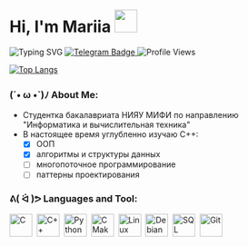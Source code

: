 <h1>
          Hi, I'm Mariia
           <img src="https://media.giphy.com/media/v1.Y2lkPWVjZjA1ZTQ3aXFiZ2trMjFmOGR4a3NibWwxNW42ZmpibHl2ZzJnaHZwYmY3anB5MiZlcD12MV9naWZzX3NlYXJjaCZjdD1n/PeOnYlW8AmjcQEc2bZ/giphy.gif" width="40px"/>
  </h1>
    <img src="https://readme-typing-svg.herokuapp.com?font=Fira+Code&pause=1000&color=876c99&width=435&lines=Computer+science+MEPhI+student;(ﾉ◕ヮ◕)ﾉ*:･ﾟ✧" alt="Typing SVG" />
          <a href="https://t.me/marshrutkatg">
          <img src="https://img.shields.io/badge/Telegram-2CA5E0?style=for-the-badge&logo=telegram&logoColor=white" alt="Telegram Badge"/>
        </a>
        <img src="https://komarev.com/ghpvc/?username=mariiamonk&style=flat-square&color=blueviolet" alt="Profile Views"/>
<div align="left">
  
  [![Top Langs](https://github-readme-stats.vercel.app/api/top-langs/?username=mariiamonk&layout=compact&theme=vision-friendly-dark&hide_border=true&bg_color=00000000&title_color=876c99&text_color=FFFFFF)](https://github.com/mariiamonk)
</div>

### (´• ω •`)ﾉ About Me:
- Студентка бакалавриата НИЯУ МИФИ по направлению "Информатика и вычислительная техника"
- В настоящее время углубленно изучаю С++:
  - [x] ООП
  - [x] алгоритмы и структуры данных
  - [ ] многопоточное программирование
  - [ ] паттерны проектирования

### ᕕ( ᐛ )ᕗ Languages and Tool:
<div align="left">
  <img src="https://cdn.jsdelivr.net/gh/devicons/devicon/icons/c/c-original.svg" title="C" alt="C" width="40" height="40"/>&nbsp;
  <img src="https://cdn.jsdelivr.net/gh/devicons/devicon/icons/cplusplus/cplusplus-original.svg" title="C++" alt="C++" width="40" height="40"/>&nbsp;
  <img src="https://cdn.jsdelivr.net/gh/devicons/devicon/icons/python/python-original.svg" title="Python" alt="Python" width="40" height="40"/>&nbsp;
  <img src="https://cdn.jsdelivr.net/gh/devicons/devicon/icons/cmake/cmake-original.svg" title="CMake" alt="CMake" width="40" height="40"/>&nbsp;
  <img src="https://cdn.jsdelivr.net/gh/devicons/devicon/icons/linux/linux-original.svg" title="Linux" alt="Linux" width="40" height="40"/>&nbsp;
  <img src="https://cdn.jsdelivr.net/gh/devicons/devicon/icons/debian/debian-original.svg" title="Debian" alt="Debian" width="40" height="40"/>&nbsp;
  <img src="https://cdn.jsdelivr.net/gh/devicons/devicon/icons/mysql/mysql-original.svg" title="SQL" alt="SQL" width="40" height="40"/>&nbsp;
  <img src="https://cdn.jsdelivr.net/gh/devicons/devicon/icons/git/git-original.svg" title="Git" alt="Git" width="40" height="40"/>
</div>
